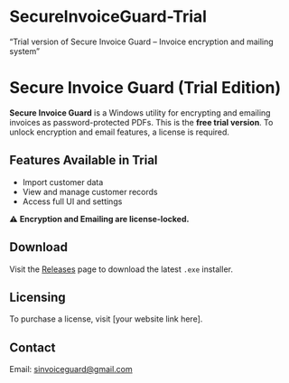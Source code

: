 # SecureInvoiceGuard-Trial
“Trial version of Secure Invoice Guard – Invoice encryption and mailing system”
# Secure Invoice Guard (Trial Edition)

**Secure Invoice Guard** is a Windows utility for encrypting and emailing invoices as password-protected PDFs. This is the **free trial version**. To unlock encryption and email features, a license is required.

## Features Available in Trial
- Import customer data
- View and manage customer records
- Access full UI and settings

⚠️ **Encryption and Emailing are license-locked.**

## Download
Visit the [Releases](https://github.com/yourusername/SecureInvoiceGuard-Trial/releases) page to download the latest `.exe` installer.

## Licensing
To purchase a license, visit [your website link here].

## Contact
Email: sinvoiceguard@gmail.com
